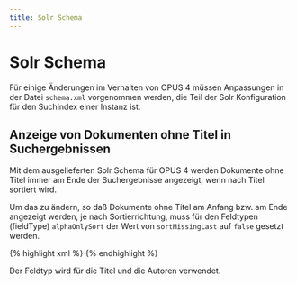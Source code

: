 ```yaml
---
title: Solr Schema
--- 
```


# Solr Schema

Für einige Änderungen im Verhalten von OPUS 4 müssen Anpassungen in der
Datei `schema.xml` vorgenommen werden, die Teil der Solr Konfiguration 
für den Suchindex einer Instanz ist.

## Anzeige von Dokumenten ohne Titel in Suchergebnissen

Mit dem ausgelieferten Solr Schema für OPUS 4 werden Dokumente ohne 
Titel immer am Ende der Suchergebnisse angezeigt, wenn nach Titel 
sortiert wird. 

Um das zu ändern, so daß Dokumente ohne Titel am Anfang bzw. am Ende 
angezeigt werden, je nach Sortierrichtung, muss für den Feldtypen 
(fieldType) `alphaOnlySort` der Wert von `sortMissingLast` auf 
`false` gesetzt werden. 

{% highlight xml %}
<fieldType name="alphaOnlySort" class="solr.TextField" 
    sortMissingLast="false" omitNorms="true">
{% endhighlight %}

Der Feldtyp wird für die Titel und die Autoren verwendet.


